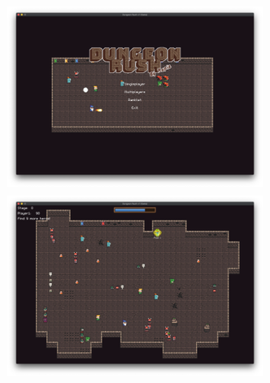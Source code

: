 
![pic1](https://github.com/cz4447/DungeonRush4Mac/blob/master/pic1.png)

![pic2](https://github.com/cz4447/DungeonRush4Mac/blob/master/pic2.png)
